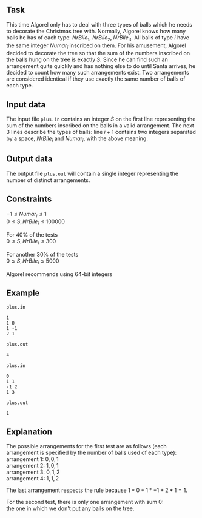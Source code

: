 ## Task

This time Algorel only has to deal with three types of balls which he needs to decorate the Christmas tree with. Normally, Algorel knows how many balls he has of each type: $NrBile_1$, $NrBile_2$, $NrBile_3$. All balls of type $i$ have the same integer $Numar_i$ inscribed on them. For his amusement, Algorel decided to decorate the tree so that the sum of the numbers inscribed on the balls hung on the tree is exactly $S$. Since he can find such an arrangement quite quickly and has nothing else to do until Santa arrives, he decided to count how many such arrangements exist. Two arrangements are considered identical if they use exactly the same number of balls of each type.

## Input data

The input file `plus.in` contains an integer $S$ on the first line representing the sum of the numbers inscribed on the balls in a valid arrangement. The next 3 lines describe the types of balls: line $i+1$ contains two integers separated by a space, $NrBile_i$ and $Numar_i$, with the above meaning.

## Output data

The output file `plus.out` will contain a single integer representing the number of distinct arrangements.

## Constraints

$-1 \leq Numar_i \leq 1$  
$0 \leq S, NrBile_i \leq 100000$  

For 40% of the tests  
$0 \leq S, NrBile_i \leq 300$  

For another 30% of the tests  
$0 \leq S, NrBile_i \leq 5000$  

Algorel recommends using 64-bit integers 

## Example

`plus.in`  
```
1
1 0
1 -1
2 1
```

`plus.out`  
```
4
```

`plus.in`  
```
0
1 1
-1 2
1 3
```

`plus.out`  
```
1
```

## Explanation

The possible arrangements for the first test are as follows (each arrangement is specified by the number of balls used of each type):  
arrangement 1: $0, 0, 1$  
arrangement 2: $1, 0, 1$  
arrangement 3: $0, 1, 2$  
arrangement 4: $1, 1, 2$  

The last arrangement respects the rule because $1*0 + 1*-1 + 2*1 = 1$.  

For the second test, there is only one arrangement with sum 0:  
the one in which we don't put any balls on the tree.